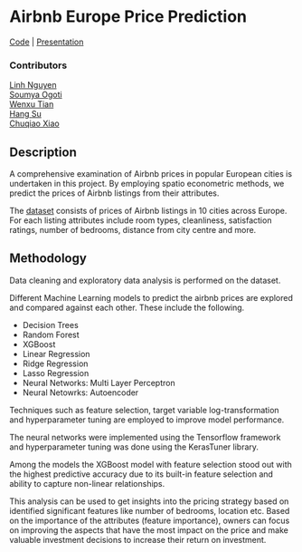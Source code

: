 # Airbnb Europe Price Prediction
[Code](https://github.com/SoumyaO/airbnb-europe-price-prediction/blob/main/Group%2016_AML_final%20courswork.ipynb) | [Presentation](https://github.com/SoumyaO/airbnb-europe-price-prediction/blob/main/Group16_Presentation.pptx)

### Contributors
[Linh Nguyen](https://github.com/jill-data)  
[Soumya Ogoti](https://github.com/SoumyaO)  
[Wenxu Tian](https://github.com/Wayne599)  
[Hang Su](https://github.com/Hangbiob)  
[Chuqiao Xiao](https://github.com/XShawn1)

## Description
A comprehensive examination of Airbnb prices in popular European cities is undertaken in this project. By employing spatio econometric methods, we predict the prices of Airbnb listings from their attributes.

The [dataset](https://www.kaggle.com/datasets/thedevastator/airbnb-prices-in-european-cities) consists of prices of Airbnb listings in 10 cities across Europe. For each listing attributes include room types, cleanliness, satisfaction ratings, number of bedrooms, distance from city centre and more.

## Methodology
Data cleaning and exploratory data analysis is performed on the dataset. 

Different Machine Learning models to predict the airbnb prices are explored and compared against each other. These include the following.
- Decision Trees
- Random Forest
- XGBoost
- Linear Regression
- Ridge Regression
- Lasso Regression
- Neural Networks: Multi Layer Perceptron
- Neural Netowrks: Autoencoder

Techniques such as feature selection, target variable log-transformation and hyperparameter tuning are employed to improve model performance.

The neural networks were implemented using the Tensorflow framework and hyperparameter tuning was done using the KerasTuner library.

Among the models the XGBoost model with feature selection stood out with the highest predictive accuracy due to its built-in feature selection and ability to capture non-linear relationships.

This analysis can be used to get insights into the pricing strategy based on identified significant features like number of bedrooms, location etc. Based on the importance of the attributes (feature importance), owners can focus on improving the aspects that have the most impact on the price and make valuable investment decisions to increase their return on investment.